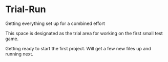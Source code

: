 # Trial-Run
Getting everything set up for a combined effort

This space is designated as the trial area for working on the first small test game.


Getting ready to start the first project. Will get a few new files up and running next. 
